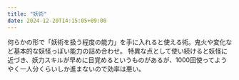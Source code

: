 ```yaml
---
title: "妖術"
date: 2024-12-20T14:15:05+09:00
---
```

何らかの形で「妖術を扱う程度の能力」を手に入れると使える術。鬼火や変化など基本的な妖怪っぽい能力の詰め合わせ。
特異な点として使い続けると妖怪に近づき、妖力スキルが早めに目覚めるというものがあるが、1000回使ってようやく一人分くらいしか進まないので効率は悪い。
